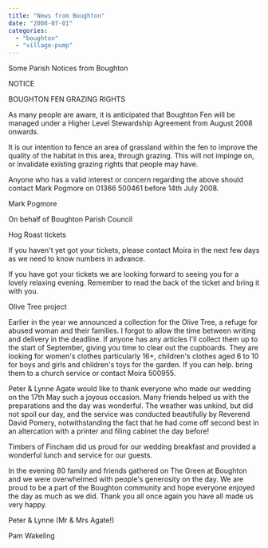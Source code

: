 ```yaml
---
title: "News from Boughton"
date: "2008-07-01"
categories: 
  - "boughton"
  - "village-pump"
---
```


Some Parish Notices from Boughton

NOTICE

BOUGHTON FEN GRAZING RIGHTS

As many people are aware, it is anticipated that Boughton Fen will be managed under a Higher Level Stewardship Agreement from August 2008 onwards.

It is our intention to fence an area of grassland within the fen to improve the quality of the habitat in this area, through grazing. This will not impinge on, or invalidate existing grazing rights that people may have.

Anyone who has a valid interest or concern regarding the above should contact Mark Pogmore on 01366 500461 before 14th July 2008.

Mark Pogmore

On behalf of Boughton Parish Council

Hog Roast tickets

If you haven't yet got your tickets, please contact Moira in the next few days as we need to know numbers in advance.

If you have got your tickets we are looking forward to seeing you for a lovely relaxing evening. Remember to read the back of the ticket and bring it with you.

Olive Tree project

Earlier in the year we announced a collection for the Olive Tree, a refuge for abused woman and their families. I forgot to allow the time between writing and delivery in the deadline. If anyone has any articles I'll collect them up to the start of September, giving you time to clear out the cupboards. They are looking for women's clothes particularly 16+, children's clothes aged 6 to 10 for boys and girls and children's toys for the garden. If you can help. bring them to a church service or contact Moira 500955.

Peter & Lynne Agate would like to thank everyone who made our wedding on the 17th May such a joyous occasion. Many friends helped us with the preparations and the day was wonderful. The weather was unkind, but did not spoil our day, and the service was conducted beautifully by Reverend David Pomery, notwithstanding the fact that he had come off second best in an altercation with a printer and filing cabinet the day before!

Timbers of Fincham did us proud for our wedding breakfast and provided a wonderful lunch and service for our guests.

In the evening 80 family and friends gathered on The Green at Boughton and we were overwhelmed with people's generosity on the day. We are proud to be a part of the Boughton community and hope everyone enjoyed the day as much as we did. Thank you all once again you have all made us very happy.

Peter & Lynne (Mr & Mrs Agate!)

Pam Wakeling
